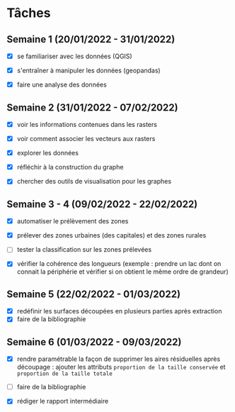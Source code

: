 # Tâches

## Semaine 1 (20/01/2022 - 31/01/2022)

- [x] se familiariser avec les données (QGIS)
- [x] s'entraîner à manipuler les données (geopandas)
- [x] faire une analyse des données


## Semaine 2 (31/01/2022 - 07/02/2022)

- [x] voir les informations contenues dans les rasters
- [x] voir comment associer les vecteurs aux rasters
- [x] explorer les données 
- [x] réfléchir à la construction du graphe
- [x] chercher des outils de visualisation pour les graphes


## Semaine 3 - 4 (09/02/2022 - 22/02/2022)

- [x] automatiser le prélèvement des zones
- [x] prélever des zones urbaines (des capitales) et des zones rurales
- [ ] tester la classification sur les zones prélevées
- [x] vérifier la cohérence des longueurs (exemple : prendre un lac dont on connait la périphérie et vérifier si on obtient le même ordre de grandeur)


## Semaine 5 (22/02/2022 - 01/03/2022)

- [x] redéfinir les surfaces découpées en plusieurs parties après extraction 
- [x] faire de la bibliographie

## Semaine 6 (01/03/2022 - 09/03/2022)

- [x] rendre paramétrable la façon de supprimer les aires résiduelles après découpage : ajouter les attributs `proportion de la taille conservée` et `proportion de la taille totale` 
- [ ] faire de la bibliographie
- [x] rédiger le rapport intermédiaire

